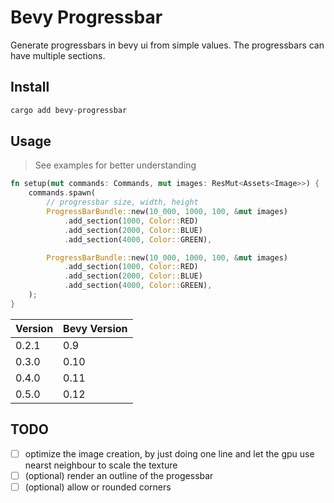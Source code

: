# Bevy Progressbar

Generate progressbars in bevy ui from simple values. The progressbars can have multiple sections.

## Install

```rust
cargo add bevy-progressbar
```

## Usage

> See examples for better understanding

```rust
fn setup(mut commands: Commands, mut images: ResMut<Assets<Image>>) {
    commands.spawn(
        // progressbar size, width, height
        ProgressBarBundle::new(10_000, 1000, 100, &mut images)
            .add_section(1000, Color::RED)
            .add_section(2000, Color::BLUE)
            .add_section(4000, Color::GREEN),

        ProgressBarBundle::new(10_000, 1000, 100, &mut images)
            .add_section(1000, Color::RED)
            .add_section(2000, Color::BLUE)
            .add_section(4000, Color::GREEN),
    );
}
```

| Version | Bevy Version |
|---------|--------------|
| 0.2.1   | 0.9          |
| 0.3.0   | 0.10         |
| 0.4.0   | 0.11         |
| 0.5.0   | 0.12         |

## TODO

- [ ] optimize the image creation, by just doing one line and let the gpu use nearst neighbour to scale the texture
- [ ] (optional) render an outline of the progessbar 
- [ ] (optional) allow or rounded corners
